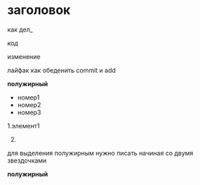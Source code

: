 

# заголовок

как дел_

_код_

изменение

лайфак как обеденить commit и add

**полужирный**

* номер1
* номер2
* номер3

1.элемент1

2.

для выделения полужирным нужно писать начиная со двумя звездочками

**полужирный**
